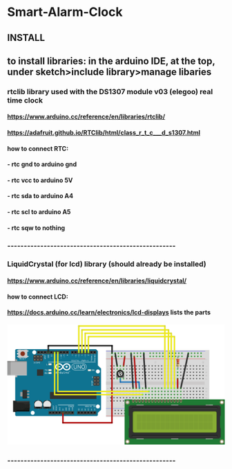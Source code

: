 # Smart-Alarm-Clock



## INSTALL
## to install libraries: in the arduino IDE, at the top, under sketch>include library>manage libaries
### rtclib library used with the DS1307 module v03 (elegoo) real time clock
#### https://www.arduino.cc/reference/en/libraries/rtclib/
#### https://adafruit.github.io/RTClib/html/class_r_t_c___d_s1307.html 
#### how to connect RTC:
#### - rtc gnd to arduino gnd
#### - rtc vcc to arduino 5V
#### - rtc sda to arduino A4
#### - rtc scl to arduino A5
#### - rtc sqw to nothing
### ---------------------------------------------------
### LiquidCrystal (for lcd) library (should already be installed)
#### https://www.arduino.cc/reference/en/libraries/liquidcrystal/ 
#### how to connect LCD:
#### https://docs.arduino.cc/learn/electronics/lcd-displays lists the parts
#### ![alt text](https://github.com/jsteyn135/Smart-Alarm-Clock/blob/30fca93536255daa57ff5a93cc77974508efa352/imgs/LCD_Base_bb_Fritz.png)
### ---------------------------------------------------
